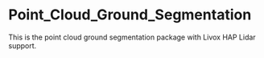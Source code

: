 # Point_Cloud_Ground_Segmentation
This is the point cloud ground segmentation package with Livox HAP Lidar support.
